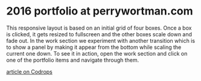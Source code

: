 
2016 portfolio at perrywortman.com
=========

This responsive layout is based on an initial grid of four boxes. Once a box is clicked, it gets resized to fullscreen and the other boxes scale down and fade out. In the work section we experiment with another transition which is to show a panel by making it appear from the bottom while scaling the current one down. To see it in action, open the work section and click on one of the portfolio items and navigate through them.

[article on Codrops](http://tympanus.net/codrops/?p=14783)